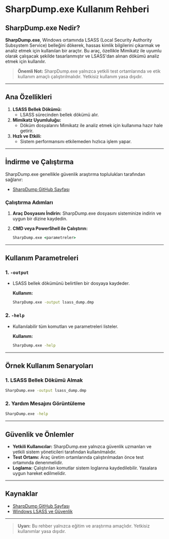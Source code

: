 # SharpDump.exe Kullanım Rehberi

## SharpDump.exe Nedir?

**SharpDump.exe**, Windows ortamında LSASS (Local Security Authority Subsystem Service) belleğini dökerek, hassas kimlik bilgilerini çıkarmak ve analiz etmek için kullanılan bir araçtır. Bu araç, özellikle Mimikatz ile uyumlu olarak çalışacak şekilde tasarlanmıştır ve LSASS'dan alınan dökümü analiz etmek için kullanılır.

> **Önemli Not:** SharpDump.exe yalnızca yetkili test ortamlarında ve etik kullanım amaçlı çalıştırılmalıdır. Yetkisiz kullanım yasa dışıdır.

---

## Ana Özellikleri

1. **LSASS Bellek Dökümü:**
   - LSASS sürecinden bellek dökümü alır.
2. **Mimikatz Uyumluluğu:**
   - Döküm dosyalarını Mimikatz ile analiz etmek için kullanıma hazır hale getirir.
3. **Hızlı ve Etkili:**
   - Sistem performansını etkilemeden hızlıca işlem yapar.

---

## İndirme ve Çalıştırma

SharpDump.exe genellikle güvenlik araştırma toplulukları tarafından sağlanır:

- [SharpDump GitHub Sayfası](https://github.com)

### Çalıştırma Adımları

1. **Araç Dosyasını İndirin:**
   SharpDump.exe dosyasını sisteminize indirin ve uygun bir dizine kaydedin.

2. **CMD veya PowerShell ile Çalıştırın:**
   ```cmd
   SharpDump.exe <parametreler>
   ```

---

## Kullanım Parametreleri

### 1. **`-output`**
- LSASS bellek dökümünü belirtilen bir dosyaya kaydeder.

  **Kullanım:**
  ```cmd
  SharpDump.exe -output lsass_dump.dmp
  ```

### 2. **`-help`**
- Kullanılabilir tüm komutları ve parametreleri listeler.

  **Kullanım:**
  ```cmd
  SharpDump.exe -help
  ```

---

## Örnek Kullanım Senaryoları

### 1. LSASS Bellek Dökümü Almak
```cmd
SharpDump.exe -output lsass_dump.dmp
```

### 2. Yardım Mesajını Görüntüleme
```cmd
SharpDump.exe -help
```

---

## Güvenlik ve Önlemler

- **Yetkili Kullanıcılar:** SharpDump.exe yalnızca güvenlik uzmanları ve yetkili sistem yöneticileri tarafından kullanılmalıdır.
- **Test Ortamı:** Araç üretim ortamlarında çalıştırılmadan önce test ortamında denenmelidir.
- **Loglama:** Çalıştırılan komutlar sistem loglarına kaydedilebilir. Yasalara uygun hareket edilmelidir.

---

## Kaynaklar

- [SharpDump GitHub Sayfası](https://github.com)
- [Windows LSASS ve Güvenlik](https://learn.microsoft.com/en-us/windows/security/identity-protection/lsass/)

---

> **Uyarı:** Bu rehber yalnızca eğitim ve araştırma amaçlıdır. Yetkisiz kullanımlar yasa dışıdır.
